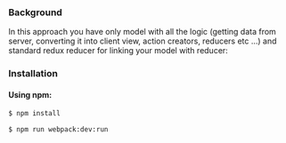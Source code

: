 ### Background
In this approach you have only model with all the logic (getting data from server, converting it into client view, action creators, reducers etc …) and standard redux reducer for linking your model with reducer:

### Installation
#### Using npm:
```sh
$ npm install 
```


```sh
$ npm run webpack:dev:run 
```

